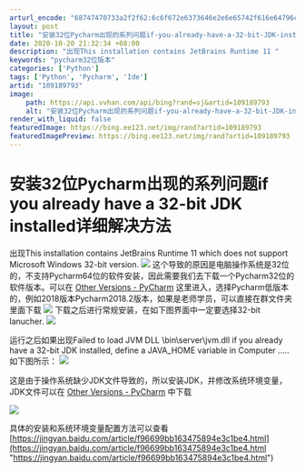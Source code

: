 ```yaml
---
arturl_encode: "68747470733a2f2f62:6c6f672e6373646e2e6e65742f616e64796c656f303131312f:61727469636c652f64657461696c732f313039313839373933"
layout: post
title: "安装32位Pycharm出现的系列问题if-you-already-have-a-32-bit-JDK-installed详细解决方法"
date: 2020-10-20 21:32:34 +08:00
description: "出现This installation contains JetBrains Runtime 11 "
keywords: "pycharm32位版本"
categories: ['Python']
tags: ['Python', 'Pycharm', 'Ide']
artid: "109189793"
image:
    path: https://api.vvhan.com/api/bing?rand=sj&artid=109189793
    alt: "安装32位Pycharm出现的系列问题if-you-already-have-a-32-bit-JDK-installed详细解决方法"
render_with_liquid: false
featuredImage: https://bing.ee123.net/img/rand?artid=109189793
featuredImagePreview: https://bing.ee123.net/img/rand?artid=109189793
---
```


# 安装32位Pycharm出现的系列问题if you already have a 32-bit JDK installed详细解决方法

出现This installation contains JetBrains Runtime 11 which does not support Microsoft Windows 32-bit version.
![](https://i-blog.csdnimg.cn/blog_migrate/32035ee3d8fe2d0716d6aec421e955c7.png)
这个导致的原因是电脑操作系统是32位的，不支持Pycharm64位的软件安装，因此需要我们去下载一个Pycharm32位的软件版本。可以在
[Other Versions - PyCharm](https://www.jetbrains.com/pycharm/download/other.html "Other Versions - PyCharm")
这里进入，选择Pycharm低版本的，例如2018版本Pycharm2018.2版本，如果是老师学员，可以直接在群文件夹里面下载
![](https://i-blog.csdnimg.cn/blog_migrate/996a32b9d2eb890d8fac337e5be46b7b.png)
下载之后进行常规安装，在如下图界面中一定要选择32-bit lanucher.
![](https://i-blog.csdnimg.cn/blog_migrate/2276dfc206bf68c74517028f25f7d868.png)

运行之后如果出现Failed to load JVM DLL \bin\server\jvm.dll if you already have a 32-bit JDK installed, define a JAVA\_HOME variable in Computer .....如下图所示：
![](https://i-blog.csdnimg.cn/blog_migrate/082bea85cf71920164f195c8f63f4369.png)

这是由于操作系统缺少JDK文件导致的，所以安装JDK，并修改系统环境变量，JDK文件可以在
[Other Versions - PyCharm](https://www.jetbrains.com/pycharm/download/other.html "Other Versions - PyCharm")
中下载

![](https://i-blog.csdnimg.cn/blog_migrate/80bde966522a01f1ae5e17bb714f5fd2.png)

具体的安装和系统环境变量配置方法可以查看
[https://jingyan.baidu.com/article/f96699bb163475894e3c1be4.html](https://jingyan.baidu.com/article/f96699bb163475894e3c1be4.html "https://jingyan.baidu.com/article/f96699bb163475894e3c1be4.html")